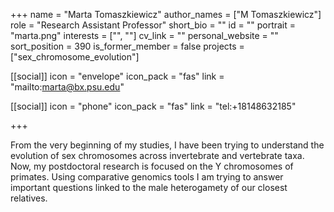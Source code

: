+++
name = "Marta Tomaszkiewicz"
author_names = ["M Tomaszkiewicz"]
role = "Research Assistant Professor"
short_bio = ""
id = ""
portrait = "marta.png"
interests = ["", ""]
cv_link = ""
personal_website = ""
sort_position = 390
is_former_member = false
projects = ["sex_chromosome_evolution"]

[[social]]
    icon = "envelope"
    icon_pack = "fas"
    link = "mailto:marta@bx.psu.edu"

[[social]]
    icon = "phone"
    icon_pack = "fas"
    link = "tel:+18148632185"


+++

From the very beginning of my studies, I have been trying to
understand the evolution of sex chromosomes across invertebrate and
vertebrate taxa.  Now, my postdoctoral research is focused on the
Y chromosomes of primates.  Using comparative genomics tools I am
trying to answer important questions linked to the male heterogamety
of our closest relatives.
